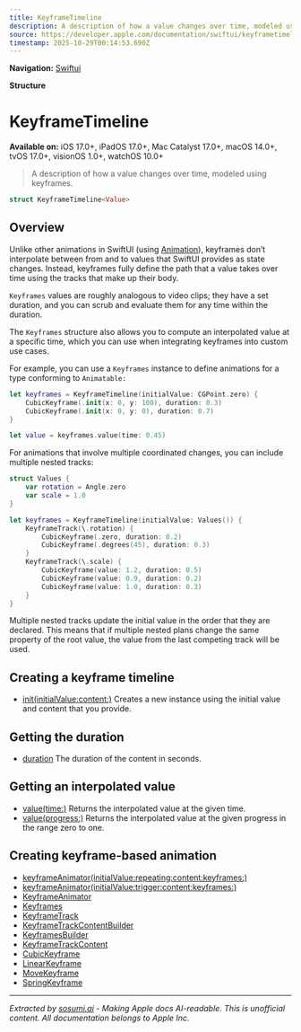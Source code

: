 ```yaml
---
title: KeyframeTimeline
description: A description of how a value changes over time, modeled using keyframes.
source: https://developer.apple.com/documentation/swiftui/keyframetimeline
timestamp: 2025-10-29T00:14:53.690Z
---
```


**Navigation:** [Swiftui](/documentation/swiftui)

**Structure**

# KeyframeTimeline

**Available on:** iOS 17.0+, iPadOS 17.0+, Mac Catalyst 17.0+, macOS 14.0+, tvOS 17.0+, visionOS 1.0+, watchOS 10.0+

> A description of how a value changes over time, modeled using keyframes.

```swift
struct KeyframeTimeline<Value>
```

## Overview

Unlike other animations in SwiftUI (using [Animation](/documentation/swiftui/animation)), keyframes don’t interpolate between from and to values that SwiftUI provides as state changes. Instead, keyframes fully define the path that a value takes over time using the tracks that make up their body.

`Keyframes` values are roughly analogous to video clips; they have a set duration, and you can scrub and evaluate them for any time within the duration.

The `Keyframes` structure also allows you to compute an interpolated value at a specific time, which you can use when integrating keyframes into custom use cases.

For example, you can use a `Keyframes` instance to define animations for a type conforming to `Animatable:`

```swift
let keyframes = KeyframeTimeline(initialValue: CGPoint.zero) {
    CubicKeyframe(.init(x: 0, y: 100), duration: 0.3)
    CubicKeyframe(.init(x: 0, y: 0), duration: 0.7)
}

let value = keyframes.value(time: 0.45)
```

For animations that involve multiple coordinated changes, you can include multiple nested tracks:

```swift
struct Values {
    var rotation = Angle.zero
    var scale = 1.0
}

let keyframes = KeyframeTimeline(initialValue: Values()) {
    KeyframeTrack(\.rotation) {
        CubicKeyframe(.zero, duration: 0.2)
        CubicKeyframe(.degrees(45), duration: 0.3)
    }
    KeyframeTrack(\.scale) {
        CubicKeyframe(value: 1.2, duration: 0.5)
        CubicKeyframe(value: 0.9, duration: 0.2)
        CubicKeyframe(value: 1.0, duration: 0.3)
    }
}
```

Multiple nested tracks update the initial value in the order that they are declared. This means that if multiple nested plans change the same property of the root value, the value from the last competing track will be used.

## Creating a keyframe timeline

- [init(initialValue:content:)](/documentation/swiftui/keyframetimeline/init(initialvalue:content:)) Creates a new instance using the initial value and content that you provide.

## Getting the duration

- [duration](/documentation/swiftui/keyframetimeline/duration) The duration of the content in seconds.

## Getting an interpolated value

- [value(time:)](/documentation/swiftui/keyframetimeline/value(time:)) Returns the interpolated value at the given time.
- [value(progress:)](/documentation/swiftui/keyframetimeline/value(progress:)) Returns the interpolated value at the given progress in the range zero to one.

## Creating keyframe-based animation

- [keyframeAnimator(initialValue:repeating:content:keyframes:)](/documentation/swiftui/view/keyframeanimator(initialvalue:repeating:content:keyframes:))
- [keyframeAnimator(initialValue:trigger:content:keyframes:)](/documentation/swiftui/view/keyframeanimator(initialvalue:trigger:content:keyframes:))
- [KeyframeAnimator](/documentation/swiftui/keyframeanimator)
- [Keyframes](/documentation/swiftui/keyframes)
- [KeyframeTrack](/documentation/swiftui/keyframetrack)
- [KeyframeTrackContentBuilder](/documentation/swiftui/keyframetrackcontentbuilder)
- [KeyframesBuilder](/documentation/swiftui/keyframesbuilder)
- [KeyframeTrackContent](/documentation/swiftui/keyframetrackcontent)
- [CubicKeyframe](/documentation/swiftui/cubickeyframe)
- [LinearKeyframe](/documentation/swiftui/linearkeyframe)
- [MoveKeyframe](/documentation/swiftui/movekeyframe)
- [SpringKeyframe](/documentation/swiftui/springkeyframe)

---

*Extracted by [sosumi.ai](https://sosumi.ai) - Making Apple docs AI-readable.*
*This is unofficial content. All documentation belongs to Apple Inc.*
